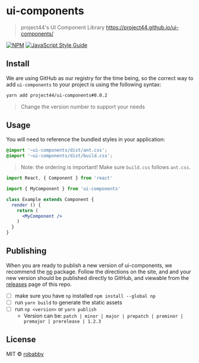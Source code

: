 # ui-components

> project44&#x27;s UI Component Library
https://project44.github.io/ui-components/

[![NPM](https://img.shields.io/npm/v/ui-components.svg)](https://www.npmjs.com/package/ui-components) [![JavaScript Style Guide](https://img.shields.io/badge/code_style-standard-brightgreen.svg)](https://standardjs.com)

## Install

We are using GitHub as our registry for the time being, so the correct way to add `ui-components` to your project is using the following syntax:

```bash
yarn add project44/ui-components#0.0.2
```
> Change the version number to support your needs

## Usage

You will need to reference the bundled styles in your application:

```scss
@import '~ui-components/dist/ant.css';
@import '~ui-components/dist/build.css';
```
> Note: the ordering is important!  Make sure `build.css` follows `ant.css`.

```jsx
import React, { Component } from 'react'

import { MyComponent } from 'ui-components'

class Example extends Component {
  render () {
    return (
      <MyComponent />
    )
  }
}
```

## Publishing

When you are ready to publish a new version of ui-components, we recommend the [np](https://github.com/sindresorhus/np) package.  Follow the directions on the site, and and your new version should be published directly to GitHub, and viewable from the [releases](https://github.com/project44/ui-components/releases) page of this repo.

- [ ] make sure you have `np` installed `npm install --global np`
- [ ] run `yarn build` to generate the static assets
- [ ] run `np <version>` or `yarn publish`
  - Version can be: `patch | minor | major | prepatch | preminor | premajor | prerelease | 1.2.3`

## License

MIT © [robabby](https://github.com/robabby)
